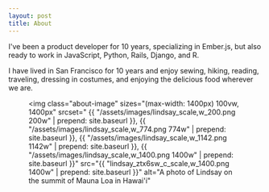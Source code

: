 ```yaml
---
layout: post
title: About
---
```


<p>
  I've been a product developer for 10 years, specializing in Ember.js, but also ready to work in JavaScript, Python, Rails, Django, and R.
</p>

<p>
  I have lived in San Francisco for 10 years and enjoy sewing, hiking, reading, traveling, dressing in costumes, and enjoying the delicious food wherever we are.
</p>

<figure>

  <img
    class="about-image"
    sizes="(max-width: 1400px) 100vw, 1400px"
    srcset="
    {{ "/assets/images/lindsay_scale,w_200.png 200w" | prepend: site.baseurl }},
    {{ "/assets/images/lindsay_scale,w_774.png 774w" | prepend: site.baseurl }},
    {{ "/assets/images/lindsay_scale,w_1142.png 1142w" | prepend: site.baseurl }},
    {{ "/assets/images/lindsay_scale,w_1400.png 1400w" | prepend: site.baseurl }}"
    src="{{ "lindsay_ztx6sw_c_scale,w_1400.png 1400w" | prepend: site.baseurl }}"
    alt="A photo of Lindsay on the summit of Mauna Loa in Hawai'i"
  >
</figure>
